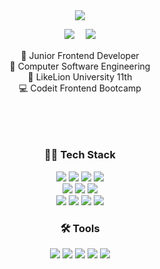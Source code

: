 <div align="center">  
  <img src="https://github.com/user-attachments/assets/0ac8949b-a3ca-4134-8a24-eb679d5b5b79"/>
</div>

<div align="center">	
  <p>
	<a href="https://chohyejean.netlify.app"><img src="https://img.shields.io/badge/Portfolio-005698?style=for-the-badge" /></a>　
	  <a href="https://velog.io/@megummy1"><img src="https://img.shields.io/badge/Blog-0090ff?style=for-the-badge" /></a>
  </p>
  <p>
    🌱 Junior Frontend Developer<br/>
    📘 Computer Software Engineering<br/>
    🦁 LikeLion University 11th<br/>
    💻 Codeit Frontend Bootcamp<br/>
  </p>
</div>

<h2>　</h2>

<div align="center">  
  <h3>👩‍💻 Tech Stack</h3>
  <img src="https://img.shields.io/badge/Next.js-000000?style=for-the-badge&logo=nextdotjs&logoColor=white" /> 
  <img src="https://img.shields.io/badge/React-61DAFB?style=for-the-badge&logo=React&logoColor=white" />  
  <img src="https://img.shields.io/badge/TypeScript-3178C6?style=for-the-badge&logo=typescript&logoColor=white" /> 
  <img src="https://img.shields.io/badge/JavaScript-F7DF1E?style=for-the-badge&logo=javascript&logoColor=white" /> 
</div>

<div align="center">
  <img src="https://img.shields.io/badge/Recoil-3578E5?style=for-the-badge&logo=recoil&logoColor=white" />
  <img src="https://img.shields.io/badge/ReactQuery-FF4154?style=for-the-badge&logo=reactQuery&logoColor=white" />
  <img src="https://img.shields.io/badge/Redux-764ABC?style=for-the-badge&logo=redux&logoColor=white" />
</div>

<div align="center">
  <img src="https://img.shields.io/badge/HTML5-E34F26?style=for-the-badge&logo=HTML5&logoColor=white" />
  <img src="https://img.shields.io/badge/CSS3-1572B6?style=for-the-badge&logo=CSS3&logoColor=white" />
  <img src="https://img.shields.io/badge/Sass-CC6699?style=for-the-badge&logo=Sass&logoColor=white" />
  <img src="https://img.shields.io/badge/Tailwind-06B6D4?style=for-the-badge&logo=Tailwindcss&logoColor=white" />
</div>

<div align="center">
  <h3>🛠️ Tools</h3>
  <img src="https://img.shields.io/badge/VSCode-007ACC?style=for-the-badge&logo=VSCode&logoColor=white" /> 
  <img src="https://img.shields.io/badge/IntelliJ-000000?style=for-the-badge&logo=intellijidea&logoColor=white" /> 
  <img src="https://img.shields.io/badge/Photoshop-31A8FF?style=for-the-badge&logo=Adobe%20Photoshop&logoColor=black" /> 
  <img src="https://img.shields.io/badge/Figma-F24E1E?style=for-the-badge&logo=figma&logoColor=white" /> 	
  <img src="https://img.shields.io/badge/GitHub-181717?style=for-the-badge&logo=GitHub&logoColor=white" /> 
</div>
<br/>
